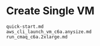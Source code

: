 # Create Single VM 

```{toctree}
quick-start.md
aws_cli_launch_vm_c6a.anysize.md
run_cmaq_c6a.2xlarge.md
```
